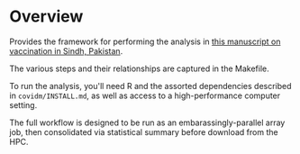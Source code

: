 # Overview

Provides the framework for performing the analysis in [this manuscript on vaccination in Sindh, Pakistan](https://www.medrxiv.org/content/10.1101/2021.02.24.21252338v1).

The various steps and their relationships are captured in the Makefile.

To run the analysis, you'll need R and the assorted dependencies described in `covidm/INSTALL.md`, as well as access to a high-performance computer setting.

The full workflow is designed to be run as an embarassingly-parallel array job, then consolidated via statistical summary before download from the HPC.
